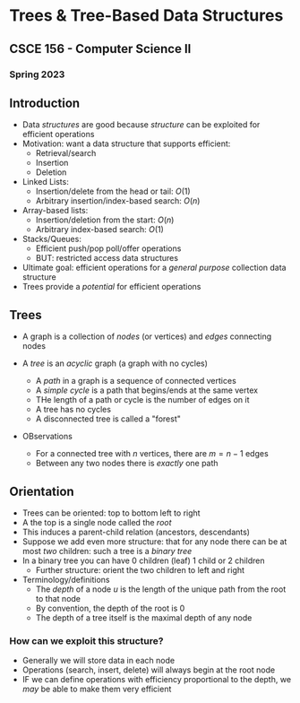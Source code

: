 
# Trees & Tree-Based Data Structures
## CSCE 156 - Computer Science II
### Spring 2023

## Introduction

* Data *structures* are good because *structure* can be exploited for efficient operations
* Motivation: want a data structure that supports efficient:
  * Retrieval/search
  * Insertion
  * Deletion
* Linked Lists:
  * Insertion/delete from the head or tail: $O(1)$
  * Arbitrary insertion/index-based search: $O(n)$
* Array-based lists:
  * Insertion/deletion from the start: $O(n)$
  * Arbitrary index-based search: $O(1)$
* Stacks/Queues:
  * Efficient push/pop poll/offer operations
  * BUT: restricted access data structures
* Ultimate goal: efficient operations for a *general purpose* collection data structure
* Trees provide a *potential* for efficient operations

## Trees

* A graph is a collection of *nodes* (or vertices) and *edges* connecting nodes
* A *tree* is an *acyclic* graph (a graph with no cycles)
  * A *path* in a graph is a sequence of connected vertices
  * A *simple cycle* is a path that begins/ends at the same vertex
  * THe length of a path or cycle is the number of edges on it
  * A tree has no cycles
  * A disconnected tree is called a "forest"

* OBservations
  * For a connected tree with $n$ vertices, there are $m = n-1$ edges
  * Between any two nodes there is *exactly* one path

## Orientation

* Trees can be oriented: top to bottom left to right
* A the top is a single node called the *root*
* This induces a parent-child relation (ancestors, descendants)
* Suppose we add even more structure: that for any node there can be at most *two* children: such a tree is a *binary tree*
* In a binary tree you can have 0 children (leaf) 1 child or 2 children
  * Further structure: orient the two children to left and right
* Terminology/definitions
  * The *depth* of a node $u$ is the length of the unique path from the root to that node
  * By convention, the depth of the root is 0
  * The depth of a tree itself is the maximal depth of any node

### How can we exploit this structure?

* Generally we will store data in each node
* Operations (search, insert, delete) will always begin at the root node
* IF we can define operations with efficiency proportional to the depth, we *may* be able to make them very efficient 

```text















```
